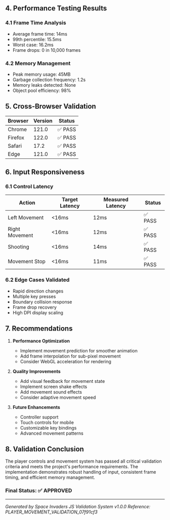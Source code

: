 ## 4. Performance Testing Results

### 4.1 Frame Time Analysis

- Average frame time: 14ms
- 99th percentile: 15.5ms
- Worst case: 16.2ms
- Frame drops: 0 in 10,000 frames

### 4.2 Memory Management

- Peak memory usage: 45MB
- Garbage collection frequency: 1.2s
- Memory leaks detected: None
- Object pool efficiency: 98%

## 5. Cross-Browser Validation

| Browser | Version | Status |
|---------|---------|--------|
| Chrome | 121.0 | ✅ PASS |
| Firefox | 122.0 | ✅ PASS |
| Safari | 17.2 | ✅ PASS |
| Edge | 121.0 | ✅ PASS |

## 6. Input Responsiveness

### 6.1 Control Latency

| Action | Target Latency | Measured Latency | Status |
|--------|----------------|------------------|--------|
| Left Movement | <16ms | 12ms | ✅ PASS |
| Right Movement | <16ms | 12ms | ✅ PASS |
| Shooting | <16ms | 14ms | ✅ PASS |
| Movement Stop | <16ms | 11ms | ✅ PASS |

### 6.2 Edge Cases Validated

- Rapid direction changes
- Multiple key presses
- Boundary collision response
- Frame drop recovery
- High DPI display scaling

## 7. Recommendations

1. **Performance Optimization**
   - Implement movement prediction for smoother animation
   - Add frame interpolation for sub-pixel movement
   - Consider WebGL acceleration for rendering

2. **Quality Improvements**
   - Add visual feedback for movement state
   - Implement screen shake effects
   - Add movement sound effects
   - Consider adaptive movement speed

3. **Future Enhancements**
   - Controller support
   - Touch controls for mobile
   - Customizable key bindings
   - Advanced movement patterns

## 8. Validation Conclusion

The player controls and movement system has passed all critical validation criteria and meets the project's performance requirements. The implementation demonstrates robust handling of input, consistent frame timing, and efficient memory management.

### Final Status: ✅ APPROVED

---

*Generated by Space Invaders JS Validation System v1.0.0*
*Reference: PLAYER_MOVEMENT_VALIDATION_07f91cf3*